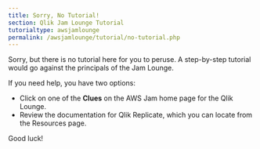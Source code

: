 ```yaml
---
title: Sorry, No Tutorial!
section: Qlik Jam Lounge Tutorial
tutorialtype: awsjamlounge
permalink: /awsjamlounge/tutorial/no-tutorial.php
---
```


Sorry, but there is no tutorial here for you to peruse. 
A step-by-step tutorial would go against the principals of 
the Jam Lounge.

If you need help, you have two options:

* Click on one of the **Clues** on the AWS Jam home page for the Qlik Lounge.
* Review the documentation for Qlik Replicate, which you can locate from the 
Resources page.

Good luck!

